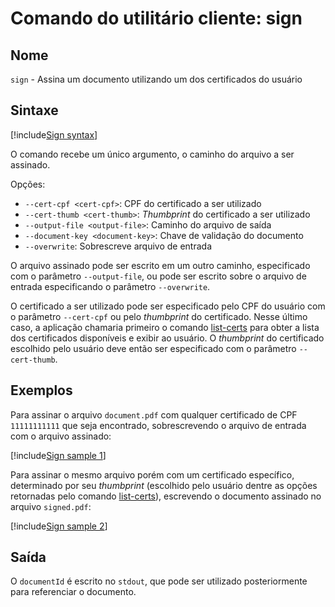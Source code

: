 ﻿# Comando do utilitário cliente: **sign**

## Nome

`sign` - Assina um documento utilizando um dos certificados do usuário

## Sintaxe

[!include[Sign syntax](../../../../../../includes/rest-pki/core/client-tool/sign-syntax.md)]

O comando recebe um único argumento, o caminho do arquivo a ser assinado.

Opções:

* `--cert-cpf <cert-cpf>`: CPF do certificado a ser utilizado
* `--cert-thumb <cert-thumb>`: *Thumbprint* do certificado a ser utilizado
* `--output-file <output-file>`: Caminho do arquivo de saída
* `--document-key <document-key>`: Chave de validação do documento
* `--overwrite`: Sobrescreve arquivo de entrada

O arquivo assinado pode ser escrito em um outro caminho, especificado com o parâmetro `--output-file`, ou pode ser escrito sobre o arquivo de entrada
especificando o parâmetro `--overwrite`.

O certificado a ser utilizado pode ser especificado pelo CPF do usuário com o parâmetro `--cert-cpf` ou pelo *thumbprint* do certificado. Nesse último caso,
a aplicação chamaria primeiro o comando [list-certs](list-certs.md) para obter a lista dos certificados disponíveis e exibir ao usuário. O *thumbprint* do certificado
escolhido pelo usuário deve então ser especificado com o parâmetro `--cert-thumb`.

## Exemplos

Para assinar o arquivo `document.pdf` com qualquer certificado de CPF `11111111111` que seja encontrado, sobrescrevendo o arquivo de entrada com o arquivo assinado:

[!include[Sign sample 1](../../../../../../includes/rest-pki/core/client-tool/sign-sample-cpf-overwrite.md)]

Para assinar o mesmo arquivo porém com um certificado específico, determinado por seu *thumbprint* (escolhido pelo usuário dentre as opções retornadas pelo comando
[list-certs](list-certs.md)), escrevendo o documento assinado no arquivo `signed.pdf`:

[!include[Sign sample 2](../../../../../../includes/rest-pki/core/client-tool/sign-sample-thumb-output.md)]

## Saída

O `documentId` é escrito no `stdout`, que pode ser utilizado posteriormente para referenciar o documento.
